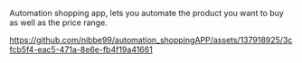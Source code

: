 Automation shopping app, lets you automate the product you want to buy as well as the price range.



https://github.com/nibbe99/automation_shoppingAPP/assets/137918925/3cfcb5f4-eac5-471a-8e6e-fb4f19a41661

